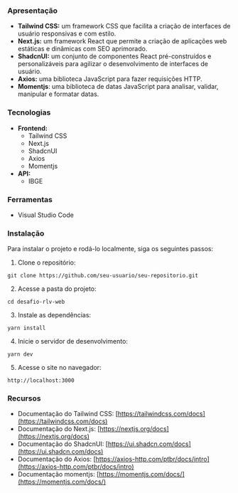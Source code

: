 
### Apresentação

-   **Tailwind CSS:**  um framework CSS que facilita a criação de interfaces de usuário responsivas e com estilo.
-   **Next.js:**  um framework React que permite a criação de aplicações web estáticas e dinâmicas com SEO aprimorado.
-   **ShadcnUI:**  um conjunto de componentes React pré-construídos e personalizáveis para agilizar o desenvolvimento de interfaces de usuário.
-   **Axios:**  uma biblioteca JavaScript para fazer requisições HTTP.
-   **Momentjs**: uma biblioteca de datas JavaScript para analisar, validar, manipular e formatar datas.

### Tecnologias

-   **Frontend:**
    -   Tailwind CSS
    -   Next.js
    -   ShadcnUI
    -   Axios
    -   Momentjs
-   **API:**
    -   IBGE

### Ferramentas

-   Visual Studio Code

### Instalação

Para instalar o projeto e rodá-lo localmente, siga os seguintes passos:

1.  Clone o repositório:

```
git clone https://github.com/seu-usuario/seu-repositorio.git

```

2.  Acesse a pasta do projeto:

```
cd desafio-rlv-web

```

3.  Instale as dependências:

```
yarn install

```

4.  Inicie o servidor de desenvolvimento:

```
yarn dev

```

5.  Acesse o site no navegador:

```
http://localhost:3000

```

### Recursos

-   Documentação do Tailwind CSS:  [https://tailwindcss.com/docs](https://tailwindcss.com/docs)
-   Documentação do Next.js:  [https://nextjs.org/docs](https://nextjs.org/docs)
-   Documentação do ShadcnUI: [https://ui.shadcn.com/docs](https://ui.shadcn.com/docs)
-   Documentação do Axios: [https://axios-http.com/ptbr/docs/intro](https://axios-http.com/ptbr/docs/intro)
-   Documentação momentjs: [https://momentjs.com/docs/](https://momentjs.com/docs/)
